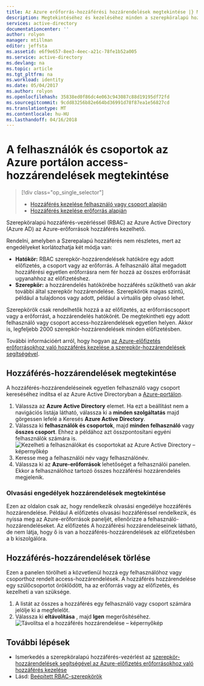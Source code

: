 ```yaml
---
title: Az Azure erőforrás-hozzáférési hozzárendelések megtekintése |} Microsoft Docs
description: Megtekintéséhez és kezeléséhez minden a szerepköralapú hozzáférés-vezérlés hozzárendelések bármely felhasználó vagy csoport az Azure-portálon
services: active-directory
documentationcenter: ''
author: rolyon
manager: mtillman
editor: jeffsta
ms.assetid: e6f9e657-8ee3-4eec-a21c-78fe1b52a005
ms.service: active-directory
ms.devlang: na
ms.topic: article
ms.tgt_pltfrm: na
ms.workload: identity
ms.date: 05/04/2017
ms.author: rolyon
ms.openlocfilehash: 35838ed0f86dc4e063c943087c88d19195df72fd
ms.sourcegitcommit: 9cdd83256b82e664bd36991d78f87ea1e56827cd
ms.translationtype: MT
ms.contentlocale: hu-HU
ms.lasthandoff: 04/16/2018
---
```

# <a name="view-access-assignments-for-users-and-groups-in-the-azure-portal"></a>A felhasználók és csoportok az Azure portálon access-hozzárendelések megtekintése
> [!div class="op_single_selector"]
> * [Hozzáférés kezelése felhasználó vagy csoport alapján](role-assignments-users.md)
> * [Hozzáférés kezelése erőforrás alapján](role-assignments-portal.md)

Szerepköralapú hozzáférés-vezérléssel (RBAC) az Azure Active Directory (Azure AD) az Azure-erőforrások hozzáférés kezelhető. 

Rendelni, amelyben a Szerepalapú hozzáférés nem részletes, mert az engedélyeket korlátozhatja két módja van:

* **Hatókör:** RBAC szerepkör-hozzárendelések hatóköre egy adott előfizetés, a csoport vagy az erőforrás. A felhasználó által megadott hozzáférési egyetlen erőforrásra nem fér hozzá az összes erőforrását ugyanahhoz az előfizetéshez.
* **Szerepkör:** a hozzárendelés hatókörébe hozzáférés szűkíthető van akár további által szerepkör hozzárendelése. Szerepkörök magas szintű, például a tulajdonos vagy adott, például a virtuális gép olvasó lehet.

Szerepkörök csak rendelhetők hozzá a az előfizetés, az erőforráscsoport vagy a erőforrást, a hozzárendelés hatókörét. De megtekintheti egy adott felhasználó vagy csoport access-hozzárendelések egyetlen helyen. Akkor is, legfeljebb 2000 szerepkör-hozzárendelések minden előfizetésben. 

További információért arról, hogy hogyan [az Azure-előfizetés erőforrásokhoz való hozzáférés kezelése a szerepkör-hozzárendelések segítségével](role-assignments-portal.md).

## <a name="view-access-assignments"></a>Hozzáférés-hozzárendelések megtekintése
A hozzáférés-hozzárendeléseinek egyetlen felhasználó vagy csoport kereséséhez indítsa el az Azure Active Directoryban a [Azure-portálon](http://portal.azure.com).

1. Válassza az **Azure Active Directory** elemet. Ha ezt a beállítást nem a navigációs listája látható, válassza ki a **minden szolgáltatás** majd görgessen lefelé a Keresés **Azure Active Directory**.
2. Válassza ki **felhasználók és csoportok**, majd **minden felhasználó** vagy **összes csoport**. Ehhez a példához azt összpontosítani egyéni felhasználók számára is.
    ![Kezelheti a felhasználókat és csoportokat az Azure Active Directory – képernyőkép](./media/role-assignments-users/rbac_users_groups.png)
3. Keresse meg a felhasználói név vagy felhasználónév.
4. Válassza ki az **Azure-erőforrások** lehetőséget a felhasználói panelen. Ekkor a felhasználóhoz tartozó összes hozzáférési hozzárendelés megjelenik.

### <a name="read-permissions-to-view-assignments"></a>Olvasási engedélyek hozzárendelések megtekintése
Ezen az oldalon csak az, hogy rendelkezik olvasási engedélye hozzáférés hozzárendelése. Például A előfizetés olvasási hozzáféréssel rendelkezik, és nyissa meg az Azure-erőforrások paneljét, ellenőrizze a felhasználó-hozzárendeléseket. Az előfizetés A hozzáférési hozzárendeléseinek látható, de nem látja, hogy ő is van a hozzáférés-hozzárendelések az előfizetésben a b kiszolgálóra.

## <a name="delete-access-assignments"></a>Hozzáférés-hozzárendelések törlése
Ezen a panelen törölheti a közvetlenül hozzá egy felhasználóhoz vagy csoporthoz rendelt access-hozzárendelések. A hozzáférés hozzárendelése egy szülőcsoportot öröklődött, ha az erőforrás vagy az előfizetés, és kezelheti a van szüksége.

1. A listát az összes a hozzáférés egy felhasználó vagy csoport számára jelölje ki a megfelelőt.
2. Válassza ki **eltávolítása** , majd **Igen** megerősítéséhez.
    ![Távolítsa el a hozzáférés hozzárendelése – képernyőkép](./media/role-assignments-users/delete_assignment.png)

## <a name="next-steps"></a>További lépések

* Ismerkedés a szerepköralapú hozzáférés-vezérlést az [szerepkör-hozzárendelések segítségével az Azure-előfizetés erőforrásokhoz való hozzáférés kezelése](role-assignments-portal.md)
* Lásd: [Beépített RBAC-szerepkörök](built-in-roles.md)


